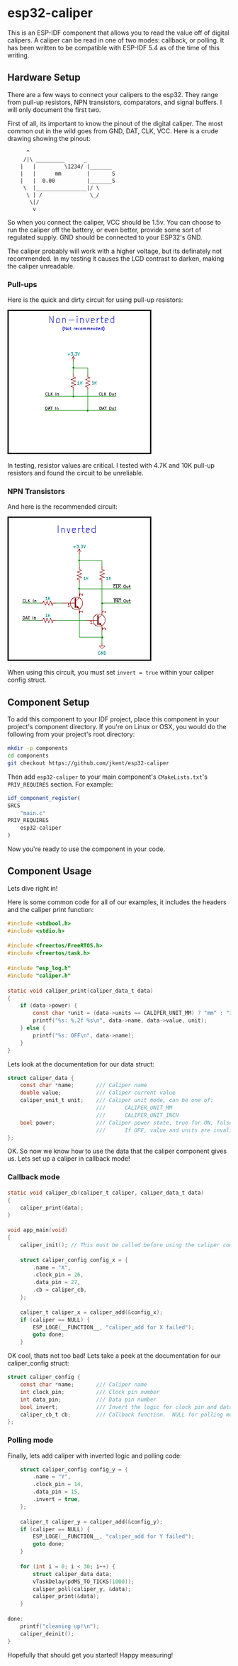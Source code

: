 # esp32-caliper

This is an ESP-IDF component that allows you to read the value off of digital
calipers.  A caliper can be read in one of two modes: callback, or polling. It
has been written to be compatible with ESP-IDF 5.4 as of the time of this
writing.

## Hardware Setup

There are a few ways to connect your calipers to the esp32.  They range from
pull-up resistors, NPN transistors, comparators, and signal buffers.  I will
only document the first two.

First of all, its important to know the pinout of the digital caliper.  The
most common out in the wild goes from GND, DAT, CLK, VCC.  Here is a crude
drawing showing the pinout:

```
      ^
     /|\ _________      _
    |   |         \1234/ |_______
    |   |      mm        |       S
    |   |  0.00          |_______S
     \  |________________|/ \
      \ | /               \_/
       \|/
        v
```

So when you connect the caliper, VCC should be 1.5v.  You can choose to run the
caliper off the battery, or even better, provide some sort of regulated supply.
GND should be connected to your ESP32's GND.

The caliper probably will work with a higher voltage, but its definately not
recommended.  In my testing it causes the LCD contrast to darken, making the
caliper unreadable.

### Pull-ups

Here is the quick and dirty circuit for using pull-up resistors:

![Pull-up Circuit](docs/pullup_schematic.png?raw=true)

In testing, resistor values are critical.  I tested with 4.7K and 10K pull-up
resistors and found the circuit to be unreliable.


### NPN Transistors

And here is the recommended circuit:

![NPN Transistor Circuit](docs/transistor_schematic.png?raw=true)

When using this circuit, you must set `invert = true` within your caliper
config struct.

## Component Setup

To add this component to your IDF project, place this component in your
project's component directory.  If you're on Linux or OSX, you would do the
following from your project's root directory:

```sh
mkdir -p components
cd components
git checkout https://github.com/jkent/esp32-caliper
```

Then add `esp32-caliper` to your main component's `CMakeLists.txt`'s
`PRIV_REQUIRES` section.  For example:

```cmake
idf_component_register(
SRCS
    "main.c"
PRIV_REQUIRES
    esp32-caliper
)
```

Now you're ready to use the component in your code.

## Component Usage

Lets dive right in!

Here is some common code for all of our examples, it includes the headers and
the caliper print function:

```c
#include <stdbool.h>
#include <stdio.h>

#include <freertos/FreeRTOS.h>
#include <freertos/task.h>

#include "esp_log.h"
#include "caliper.h"

static void caliper_print(caliper_data_t data)
{
    if (data->power) {
        const char *unit = (data->units == CALIPER_UNIT_MM) ? "mm" : "in";
        printf("%s: %.2f %s\n", data->name, data->value, unit);
    } else {
        printf("%s: OFF\n", data->name);
    }
}
```

Lets look at the documentation for our data struct:

```c
struct caliper_data {
    const char *name;       /// Caliper name
    double value;           /// Caliper current value
    caliper_unit_t unit;    /// Caliper unit mode, can be one of:
                            ///      CALIPER_UNIT_MM
                            ///      CALIPER_UNIT_INCH
    bool power;             /// Caliper power state, true for ON, false for OFF
                            ///      If OFF, value and units are invalid
};
```

OK. So now we know how to use the data that the caliper component gives us.
Lets set up a caliper in callback mode!

### Callback mode

```c
static void caliper_cb(caliper_t caliper, caliper_data_t data)
{
    caliper_print(data);
}

void app_main(void)
{
    caliper_init(); // This must be called before using the caliper component

    struct caliper_config config_x = {
        .name = "X",
        .clock_pin = 26,
        .data_pin = 27,
        .cb = caliper_cb,
    };

    caliper_t caliper_x = caliper_add(&config_x);
    if (caliper == NULL) {
        ESP_LOGE(__FUNCTION__, "caliper_add for X failed");
        goto done;
    }
```

OK cool, thats not too bad!  Lets take a peek at the documentation for our
caliper_config struct:

```c
struct caliper_config {
    const char *name;       /// Caliper name
    int clock_pin;          /// Clock pin number
    int data_pin;           /// Data pin number
    bool invert;            /// Invert the logic for clock pin and data pin
    caliper_cb_t cb;        /// Callback function.  NULL for polling mode
};
```

### Polling mode

Finally, lets add caliper with inverted logic and polling code:

```c
    struct caliper_config config_y = {
        .name = "Y",
        .clock_pin = 14,
        .data_pin = 15,
        .invert = true,
    };

    caliper_t caliper_y = caliper_add(&config_y);
    if (caliper == NULL) {
        ESP_LOGE(__FUNCTION__, "caliper_add for Y failed");
        goto done;
    }

    for (int i = 0; i < 30; i++) {
        struct caliper_data data;
        vTaskDelay(pdMS_TO_TICKS(1000));
        caliper_poll(caliper_y, &data);
        caliper_print(&data);
    }

done:
    printf("cleaning up!\n");
    caliper_deinit();
}
```

Hopefully that should get you started!  Happy measuring!
